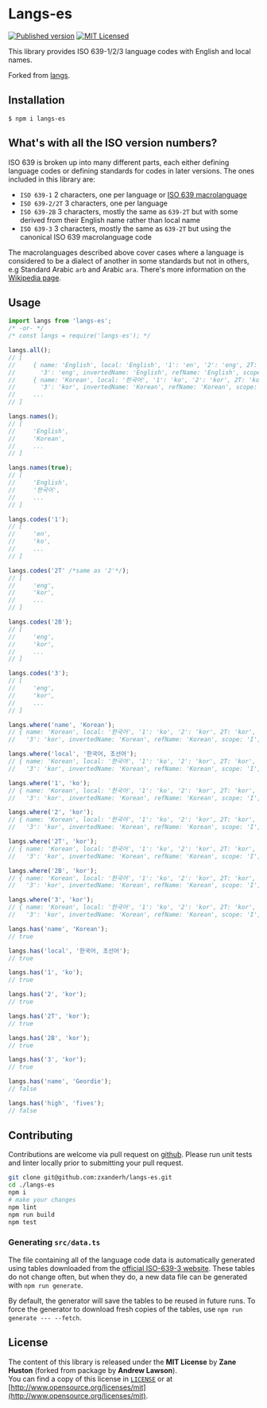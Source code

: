 <!-- markdownlint-disable MD007 MD014 MD022 MD032 -->
<!-- markdownlint-configure-file { "line-length": { "line_length": 130 } } -->

# Langs-es

[![Published version][ico-package]][npm]
[![MIT Licensed][ico-license]][license]

This library provides ISO 639-1/2/3 language codes with English and local
names.

Forked from [langs][langs-git].

## Installation

```shell
$ npm i langs-es
```

## What's with all the ISO version numbers?
ISO 639 is broken up into many different parts, each either defining language
codes or defining standards for codes in later versions. The ones included in
this library are:
 - `ISO 639-1` 2 characters, one per language or [ISO 639 macrolanguage][wiki-macro]
 - `ISO 639-2/2T` 3 characters, one per language
 - `ISO 639-2B` 3 characters, mostly the same as `639-2T` but with some derived from their English name rather than local name
 - `ISO 639-3` 3 characters, mostly the same as `639-2T` but using the canonical ISO 639 macrolanguage code

The macrolanguages described above cover cases where a language is considered
to be a dialect of another in some standards but not in others, e.g Standard
Arabic `arb` and Arabic `ara`. There's more information on the
[Wikipedia page][wiki-macro].

## Usage

```js
import langs from 'langs-es';
/* -or- */
/* const langs = require('langs-es'); */

langs.all();
// [
//     { name: 'English', local: 'English', '1': 'en', '2': 'eng', 2T: 'eng', 2B: 'eng',
//       '3': 'eng', invertedName: 'English', refName: 'English', scope: 'I', type: 'L' },
//     { name: 'Korean', local: '한국어', '1': 'ko', '2': 'kor', 2T: 'kor', 2B: 'kor',
//       '3': 'kor', invertedName: 'Korean', refName: 'Korean', scope: 'I', type: 'L' },
//     ...
// ]

langs.names();
// [
//     'English',
//     'Korean',
//     ...
// ]

langs.names(true);
// [
//     'English',
//     '한국어',
//     ...
// ]

langs.codes('1');
// [
//     'en',
//     'ko',
//     ...
// ]

langs.codes('2T' /*same as '2'*/);
// [
//     'eng',
//     'kor',
//     ...
// ]

langs.codes('2B');
// [
//     'eng',
//     'kor',
//     ...
// ]

langs.codes('3');
// [
//     'eng',
//     'kor',
//     ...
// ]

langs.where('name', 'Korean');
// { name: 'Korean', local: '한국어', '1': 'ko', '2': 'kor', 2T: 'kor', 2B: 'kor',
//   '3': 'kor', invertedName: 'Korean', refName: 'Korean', scope: 'I', type: 'L' }

langs.where('local', '한국어, 조선어');
// { name: 'Korean', local: '한국어', '1': 'ko', '2': 'kor', 2T: 'kor', 2B: 'kor',
//   '3': 'kor', invertedName: 'Korean', refName: 'Korean', scope: 'I', type: 'L' }

langs.where('1', 'ko');
// { name: 'Korean', local: '한국어', '1': 'ko', '2': 'kor', 2T: 'kor', 2B: 'kor',
//   '3': 'kor', invertedName: 'Korean', refName: 'Korean', scope: 'I', type: 'L' }

langs.where('2', 'kor');
// { name: 'Korean', local: '한국어', '1': 'ko', '2': 'kor', 2T: 'kor', 2B: 'kor',
//   '3': 'kor', invertedName: 'Korean', refName: 'Korean', scope: 'I', type: 'L' }

langs.where('2T', 'kor');
// { name: 'Korean', local: '한국어', '1': 'ko', '2': 'kor', 2T: 'kor', 2B: 'kor',
//   '3': 'kor', invertedName: 'Korean', refName: 'Korean', scope: 'I', type: 'L' }

langs.where('2B', 'kor');
// { name: 'Korean', local: '한국어', '1': 'ko', '2': 'kor', 2T: 'kor', 2B: 'kor',
//   '3': 'kor', invertedName: 'Korean', refName: 'Korean', scope: 'I', type: 'L' }

langs.where('3', 'kor');
// { name: 'Korean', local: '한국어', '1': 'ko', '2': 'kor', 2T: 'kor', 2B: 'kor',
//   '3': 'kor', invertedName: 'Korean', refName: 'Korean', scope: 'I', type: 'L' }

langs.has('name', 'Korean');
// true

langs.has('local', '한국어, 조선어');
// true

langs.has('1', 'ko');
// true

langs.has('2', 'kor');
// true

langs.has('2T', 'kor');
// true

langs.has('2B', 'kor');
// true

langs.has('3', 'kor');
// true

langs.has('name', 'Geordie');
// false

langs.has('high', 'fives');
// false
```

## Contributing
Contributions are welcome via pull request on [github][langs-es-git]. Please run unit
tests and linter locally prior to submitting your pull request.

```bash
git clone git@github.com:zxanderh/langs-es.git
cd ./langs-es
npm i
# make your changes
npm lint
npm run build
npm test
```

### Generating `src/data.ts`
The file containing all of the language code data is automatically generated using
tables downloaded from the [official ISO-639-3 website](https://www.iso639-3.sil.org).
These tables do not change often, but when they do, a new data file can be generated
with `npm run generate`.  

By default, the generator will save the tables to be reused in future runs. To force
the generator to download fresh copies of the tables, use `npm run generate --- --fetch`.

## License
The content of this library is released under the **MIT License** by
**Zane Huston** (forked from package by **Andrew Lawson**).  
You can find a copy of this license in
[`LICENSE`][license] or at [http://www.opensource.org/licenses/mit](http://www.opensource.org/licenses/mit).

<!-- Links -->
[npm]: https://npmjs.org/package/langs-es
[ico-license]: http://img.shields.io/npm/l/langs-es.svg?style=flat
[ico-package]: http://img.shields.io/npm/v/langs-es.svg?style=flat
[license]: /LICENSE
[wiki-macro]: http://en.wikipedia.org/wiki/ISO_639_macrolanguage
[langs-git]: https://github.com/adlawson/langs.js
[langs-es-git]: https://github.com/zxanderh/langs-es
